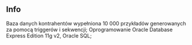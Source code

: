 ## Info
Baza danych kontrahentów wypełniona 10 000 przykładów generowanych za pomocą triggerów i sekwencji;
Oprogramowanie Oracle Database Express Edition 11g v2, Oracle SQL;
